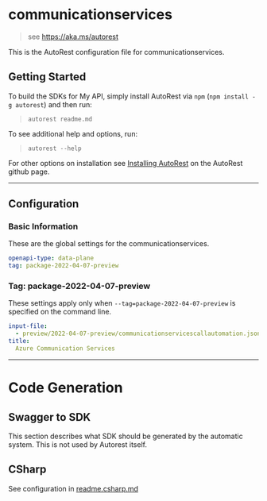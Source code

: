 # communicationservices

> see https://aka.ms/autorest

This is the AutoRest configuration file for communicationservices.

## Getting Started

To build the SDKs for My API, simply install AutoRest via `npm` (`npm install -g autorest`) and then run:

> `autorest readme.md`

To see additional help and options, run:

> `autorest --help`

For other options on installation see [Installing AutoRest](https://aka.ms/autorest/install) on the AutoRest github page.

---

## Configuration

### Basic Information

These are the global settings for the communicationservices.

``` yaml
openapi-type: data-plane
tag: package-2022-04-07-preview
```

### Tag: package-2022-04-07-preview

These settings apply only when `--tag=package-2022-04-07-preview` is specified on the command line.

```yaml $(tag) == 'package-2022-04-07-preview'
input-file:
  - preview/2022-04-07-preview/communicationservicescallautomation.json
title:
  Azure Communication Services
```

---

# Code Generation

## Swagger to SDK

This section describes what SDK should be generated by the automatic system.
This is not used by Autorest itself.

## CSharp

See configuration in [readme.csharp.md](./readme.csharp.md)
